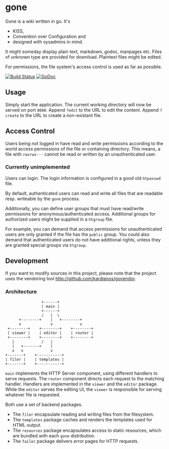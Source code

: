 # gone

Gone is a wiki written in go. It's

* KISS,
* Convention over Configuration and
* designed with sysadmins in mind.

It might someday display plain text, markdown, godoc, manpages etc.
Files of unknown type are provided for download.
Plaintext files might be edited.

For permissions, the file system's access control is used as far as possible.

[![Build Status](https://travis-ci.org/fxnn/gone.svg?branch=master)](https://travis-ci.org/fxnn/gone)
[![GoDoc](https://godoc.org/github.com/fxnn/gone?status.svg)](https://godoc.org/github.com/fxnn/gone)


## Usage

Simply start the application.
The current working directory will now be served on port `8080`.
Append `?edit` to the URL to edit the content.
Append `?create` to the URL to create a non-existant file.


## Access Control

Users being not logged in have read and write permissions according to the
world access permissions of the file or containing directory.
This means, a file with `rwxrwx---` cannot be read or written by an
unauthenticated user.

### Currently unimplemented

Users can login.
The login information is configured in a good old `htpasswd` file.

By default, authenticated users can read and write all files that are readable
resp. writeable by the `gone` process.

Additionally, you can define user groups that must have read/write permissions
for anonymous/authenticated access.
Additional groups for authorized users might be supplied in a `htgroup` file.

For example, you can demand that access permissions for unauthenticated users
are only granted if the file has the `public` group.
You could also demand that authenticated users do not have additional rights,
unless they are granted special groups via `htgroup`.


## Development

If you want to modify sources in this project, please note that the project uses the vendoring tool http://github.com/kardianos/govendor.


### Architecture

                    +------+
                    | main |
                    +------+
                    /   |  \
          +--------+    |   +--------+
          v             v            v
     +--------+    +--------+    +--------+
     | viewer |    | editor |    | router |
     +--------+    +--------+    +--------+
       |            /   |
       |   +-------+    |
       v   v            v
    +-------+    +-----------+
    | filer |    | templates |
    +-------+    +-----------+

`main` implements the HTTP Server component, using different handlers to serve
requests.
The `router` component directs each request to the matching handler.
Handlers are implemented in the `viewer` and the `editor` package.
While the `editor` serves the editing UI, the `viewer` is responsible for 
serving whatever file is requested.

Both use a set of backend packages.
* The `filer` encapsulate reading and writing files from the filesystem.
* The `templates` package caches and renders the templates used for HTML output.
* The `resources` package encapsulates access to static resources, which are
  bundled with each `gone` distribution.
* The `failer` package delivers error pages for HTTP requests.

